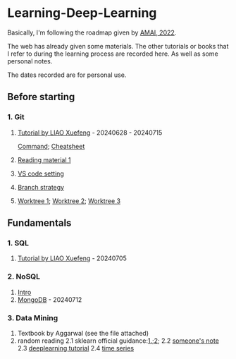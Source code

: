 # Learning-Deep-Learning

Basically, I'm following the roadmap given by [AMAI, 2022](https://i.am.ai/roadmap/#note). 

The web has already given some materials. The other tutorials or books that I refer to during the learning process are recorded here. As well as some personal notes.

The dates recorded are for personal use.

## Before starting
### 1. Git
1.  [Tutorial by LIAO Xuefeng](https://www.liaoxuefeng.com/wiki/896043488029600)  - 20240628 - 20240715
   
    [Command](https://www.bookstack.cn/read/git-tutorial/docs-basic.md);
    [Cheatsheet](https://education.github.com/git-cheat-sheet-education.pdf)
2.  [Reading material 1](https://waynerv.com/posts/git-undo-intro/#%E5%B7%A5%E4%BD%9C%E6%B5%81%E7%A8%8B)
3.  [VS code setting](https://blog.csdn.net/weixin_48024605/article/details/136037857)
4.  [Branch strategy](https://shq5785.blog.csdn.net/article/details/104557439)
5.  [Worktree 1](https://juejin.cn/post/7033937199355658271);
    [Worktree 2](https://juejin.cn/post/7088629811328843807);
    [Worktree 3](https://minsonlee.github.io/2020/05/git-worktree)

## Fundamentals
### 1. SQL
1.  [Tutorial by LIAO Xuefeng](https://www.liaoxuefeng.com/wiki/1177760294764384)  - 20240705
### 2. NoSQL
1.  [Intro](https://cloud.tencent.com/developer/article/1030365)
2.  [MongoDB](https://www.runoob.com/mongodb/mongodb-databases-documents-collections.html)  - 20240712
### 3. Data Mining
1.  Textbook by Aggarwal (see the file attached)
2.  random reading
      2.1 sklearn official guidance:[1.](https://github.com/apachecn/sklearn-doc-zh/tree/master);[2](https://scikit-learn.cn/stable/);
      2.2 [someone's note](https://tianxuzhang.github.io/introduction-to-machine-learning/README.html)
      2.3 [deeplearning tutorial](https://www.bookstack.cn/books/Deeplearning-Algorithms-tutorial)
      2.4 [time series](https://www.kaggle.com/datasets/kashnitsky/mlcourse)
